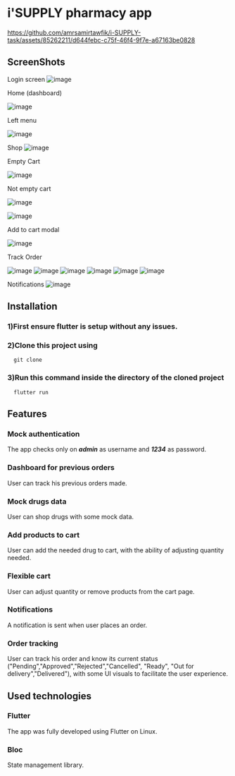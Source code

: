 # i'SUPPLY pharmacy app


https://github.com/amrsamirtawfik/i-SUPPLY-task/assets/85262211/d644febc-c75f-46f4-9f7e-a67163be0828


## ScreenShots
Login screen
![image](https://github.com/amrsamirtawfik/i-SUPPLY-task/assets/85262211/2ea4520e-9eee-4cc5-9ef7-ffd8adca190e)

Home (dashboard)

![image](https://github.com/amrsamirtawfik/i-SUPPLY-task/assets/85262211/a6232fb0-cfd2-4243-bc25-b6fdf005796b)







Left menu

![image](https://github.com/amrsamirtawfik/i-SUPPLY-task/assets/85262211/d9a9e688-d4bf-423f-aff7-b8e152587b5b)




Shop
![image](https://github.com/amrsamirtawfik/i-SUPPLY-task/assets/85262211/c8c93be1-0313-45b3-8b58-a5277251d11e)




Empty Cart

![image](https://github.com/amrsamirtawfik/i-SUPPLY-task/assets/85262211/e7d7c4a2-0401-4690-a083-aeb3ee1ef4ed)




Not empty cart

![image](https://github.com/amrsamirtawfik/i-SUPPLY-task/assets/85262211/919e9b8d-f9d2-4895-8578-aaf5074b21d6)

![image](https://github.com/amrsamirtawfik/i-SUPPLY-task/assets/85262211/4230ac0b-00ff-4a8f-94f8-1919f6609f2b)



Add to cart modal

![image](https://github.com/amrsamirtawfik/i-SUPPLY-task/assets/85262211/b5484f6b-6429-4b04-bd9f-ed5482106507)




Track Order

![image](https://github.com/amrsamirtawfik/i-SUPPLY-task/assets/85262211/11db0d92-a7c2-4006-8b0f-7bc6d87b7a98)
![image](https://github.com/amrsamirtawfik/i-SUPPLY-task/assets/85262211/bd716492-7eed-414e-a466-72941529fb04)
![image](https://github.com/amrsamirtawfik/i-SUPPLY-task/assets/85262211/587ae098-bd10-4c03-908d-75df07b4aa4c)
![image](https://github.com/amrsamirtawfik/i-SUPPLY-task/assets/85262211/18861796-4bff-41f5-86f8-fc52d14462b7)
![image](https://github.com/amrsamirtawfik/i-SUPPLY-task/assets/85262211/c0489a4c-9e32-47da-b8ee-ab0cabcdcd7d)
![image](https://github.com/amrsamirtawfik/i-SUPPLY-task/assets/85262211/047bdc7c-7751-4695-a46c-d7dc3aad578a)


Notifications
![image](https://github.com/amrsamirtawfik/i-SUPPLY-task/assets/85262211/5c67de22-798a-4385-8bab-443f618df50a)


## Installation
### 1)First ensure flutter is setup without any issues.
### 2)Clone this project using

      
      git clone 
      
      
### 3)Run this command inside the directory of the cloned project
      
      flutter run
      
      

## Features
### Mock authentication
The app checks only on ***admin*** as username and ***1234*** as password.
### Dashboard for previous orders
User can track his previous orders made.
### Mock drugs data
User can shop drugs with some mock data.
### Add products to cart
User can add the needed drug to cart, with the ability of adjusting quantity needed.
### Flexible cart
User can adjust quantity or remove products from the cart page.
### Notifications
A notification is sent when user places an order.
### Order tracking
User can track his order and know its current status ("Pending","Approved","Rejected","Cancelled", "Ready", "Out for delivery","Delivered"), with some UI visuals to facilitate the user experience.

## Used technologies

### Flutter
The app was fully developed using Flutter on Linux.
### Bloc
State management library.

